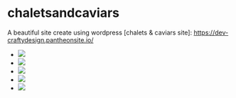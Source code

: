 # chaletsandcaviars
A beautiful site create using wordpress
[chalets & caviars site]: https://dev-craftydesign.pantheonsite.io/

- ![](https://i.imgur.com/bKuCK97.png)
- ![](https://i.imgur.com/O0AKKYM.png)
- ![](https://i.imgur.com/BH5rmuQ.png)
- ![](https://i.imgur.com/SSQMKSC.png)
- ![](https://i.imgur.com/k2mw9WQ.png)
